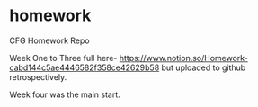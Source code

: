 # homework
CFG Homework Repo


Week One to Three full here- https://www.notion.so/Homework-cabd144c5ae4446582f358ce42629b58
but uploaded to github retrospectively. 

Week four was the main start.
